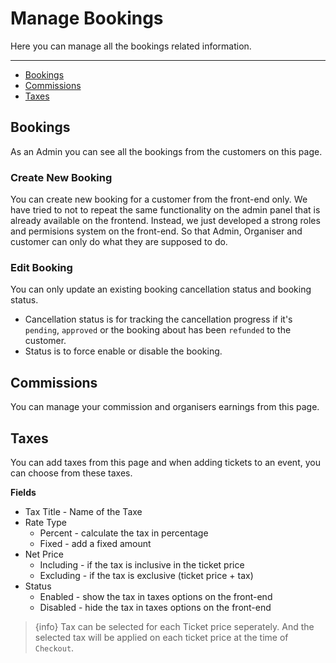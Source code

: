 # Manage Bookings

Here you can manage all the bookings related information.


---

- [Bookings](#Bookings)
- [Commissions](#Commissions)
- [Taxes](#Taxes)


<a name="Bookings"></a>
## Bookings

As an Admin you can see all the bookings from the customers on this page.

### Create New Booking

You can create new booking for a customer from the front-end only. We have tried to not to repeat the same functionality on the admin panel that is already available on the frontend. Instead, we just developed a strong roles and permisions system on the front-end. So that Admin, Organiser and customer can only do what they are supposed to do.

### Edit Booking

You can only update an existing booking cancellation status and booking status. 

- Cancellation status is for tracking the cancellation progress if it's `pending`, `approved` or the booking about has been `refunded` to the customer.
- Status is to force enable or disable the booking.





<a name="Commissions"></a>
## Commissions

You can manage your commission and organisers earnings from this page. 



<a name="Taxes"></a>
## Taxes

You can add taxes from this page and when adding tickets to an event, you can choose from these taxes.

**Fields**

- Tax Title - Name of the Taxe
- Rate Type
    - Percent - calculate the tax in percentage
    - Fixed - add a fixed amount
- Net Price 
    - Including - if the tax is inclusive in the ticket price
    - Excluding - if the tax is exclusive (ticket price + tax)
- Status
    - Enabled - show the tax in taxes options on the front-end
    - Disabled - hide the tax in taxes options on the front-end


>{info} Tax can be selected for each Ticket price seperately. And the selected tax will be applied on each ticket price at the time of `Checkout`.
